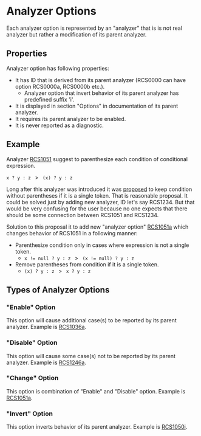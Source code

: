 ﻿# Analyzer Options

Each analyzer option is represented by an "analyzer" that is is not real analyzer but rather a modification of its parent analyzer.

## Properties

Analyzer option has following properties:

* It has ID that is derived from its parent analyzer (RCS0000 can have option RCS0000a, RCS0000b etc.).
  * Analyzer option that invert behavior of its parent analyzer has predefined suffix 'i'.
* It is displayed in section "Options" in documentation of its parent analyzer.
* It requires its parent analyzer to be enabled.
* It is never reported as a diagnostic.

## Example

Analyzer [RCS1051](analyzers/RCS1051.md) suggest to parenthesize each condition of conditional expression.

`x ? y : z` &ensp;>&ensp; `(x) ? y : z`

Long after this analyzer was introduced it was [proposed](https://github.com/JosefPihrt/Roslynator/issues/169) to keep condition without parentheses if it is a single token.
That is reasonable proposal. It could be solved just by adding new analyzer, ID let's say RCS1234.
But that would be very confusing for the user because no one expects that there should be some connection between RCS1051 and RCS1234.

Solution to this proposal it to add new "analyzer option" [RCS1051a](analyzers/RCS1051a.md) which changes behavior of RCS1051 in a following manner:

* Parenthesize condition only in cases where expression is not a single token.
  * `x != null ? y : z` &ensp;>&ensp; `(x != null) ? y : z`
* Remove parentheses from condition if it is a single token.
  * `(x) ? y : z` &ensp;>&ensp; `x ? y : z`

## Types of Analyzer Options

### "Enable" Option 

This option will cause additional case(s) to be reported by its parent analyzer. Example is [RCS1036a](analyzers/RCS1036a.md).

### "Disable" Option

This option will cause some case(s) not to be reported by its parent analyzer. Example is [RCS1246a](analyzers/RCS1246a.md).

### "Change" Option

This option is combination of "Enable" and "Disable" option. Example is [RCS1051a](analyzers/RCS1051a.md).

### "Invert" Option

This option inverts behavior of its parent analyzer. Example is [RCS1050i](analyzers/RCS1050i.md).
